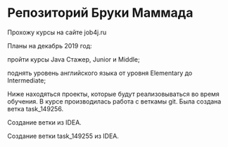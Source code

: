# Репозиторий Бруки Маммада

Прохожу курсы на сайте job4j.ru 

Планы на декабрь 2019 год:

пройти курсы Java  Стажер, Junior и Middle;

поднять уровень английского языка от уровня Elementary до Intermediate;

Ниже находяться проекты, которые будут реализовываться во время обучения.
В курсе производилась работа с веткамы git.
Была создана ветка task_149256.

Создание ветки из IDEA.

Создание ветки  task_149255 из IDEA.


